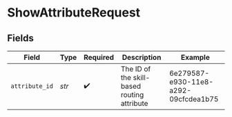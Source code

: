# ShowAttributeRequest


## Fields

| Field                                       | Type                                        | Required                                    | Description                                 | Example                                     |
| ------------------------------------------- | ------------------------------------------- | ------------------------------------------- | ------------------------------------------- | ------------------------------------------- |
| `attribute_id`                              | *str*                                       | :heavy_check_mark:                          | The ID of the skill-based routing attribute | 6e279587-e930-11e8-a292-09cfcdea1b75        |